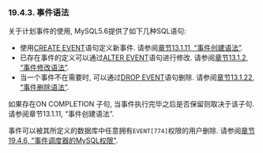 ### 19.4.3. 事件语法

关于计划事件的使用, MySQL5.6提供了如下几种SQL语句:

* 使用[CREATE EVENT](../Chapter_13/13.01.11_CREATE_EVENT_Syntax.md)语句定义新事件. 请参阅[章节13.1.11, “事件创建语法”](../Chapter_13/13.01.11_CREATE_EVENT_Syntax.md). 
* 已存在事件的定义可以通过[ALTER EVENT](../Chapter_13/13.01.02_ALTER_EVENT_Syntax.md)语句进行修改. 请参阅[章节13.1.2, “事件修改语法”](../Chapter_13/13.01.02_ALTER_EVENT_Syntax.md). 
* 当一个事件不在需要时, 可以通过[DROP EVENT](../Chapter_13/13.01.22_DROP_EVENT_Syntax.md)语句删除. 请参阅[章节13.1.22, “事件删除语法”](../Chapter_13/13.01.22_DROP_EVENT_Syntax.md). 

如果存在ON COMPLETION 子句, 当事件执行完毕之后是否保留则取决于该子句. 请参阅章节13.1.11, “事件创建语法”. 

事件可以被其所定义的数据库中任意拥有`EVENT[774]`权限的用户删除. 请参阅[章节19.4.6, “事件调度器的MySQL权限”](../Chapter_19/19.04.06_The_Event_Scheduler_and_MySQL_Privileges.md). 
